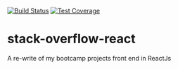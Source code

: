 [![Build Status](https://travis-ci.org/ProfJigsaw/stack-overflow-react.svg?branch=develop)](https://travis-ci.org/ProfJigsaw/stack-overflow-react) [![Test Coverage](https://api.codeclimate.com/v1/badges/a070086db0f1453df66e/test_coverage)](https://codeclimate.com/github/ProfJigsaw/stack-overflow-react/test_coverage)

# stack-overflow-react
A re-write of my bootcamp projects front end in ReactJs

